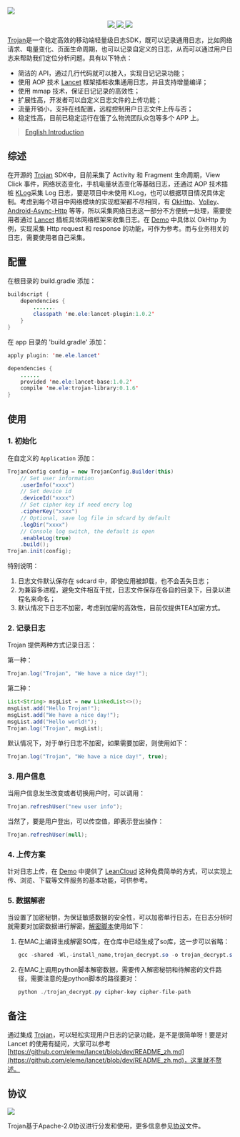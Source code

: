 ![](/assets/trojan_banner.png)

<p align="center">
    <a href="https://gradleupdate.appspot.com/ELELogistics/Trojan/status">
        <img src="https://gradleupdate.appspot.com/ELELogistics/Trojan/status.svg">
    </a>
    <a href="https://www.java.com">
        <img src="https://img.shields.io/badge/language-Java-blue.svg">
    </a>
    <a href="https://raw.githubusercontent.com/EyreFree/EFQRCode/assets/icon/MadeWith%3C3.png">
        <img src="https://img.shields.io/badge/made%20with-%3C3-orange.svg">
    </a>
</p>

[Trojan](https://github.com/ELELogistics/Trojan)是一个稳定高效的移动端轻量级日志SDK，既可以记录通用日志，比如网络请求、电量变化、页面生命周期，也可以记录自定义的日志，从而可以通过用户日志来帮助我们定位分析问题。具有以下特点：

* 简洁的 API，通过几行代码就可以接入，实现日记记录功能；
* 使用 AOP 技术 [Lancet](https://github.com/eleme/lancet) 框架插桩收集通用日志，并且支持增量编译；
* 使用 mmap 技术，保证日记记录的高效性；
* 扩展性高，开发者可以自定义日志文件的上传功能；
* 流量开销小，支持在线配置，远程控制用户日志文件上传与否；
* 稳定性高，目前已稳定运行在饿了么物流团队众包等多个 APP 上。

> [English Introduction](/README.md)

## 综述

在开源的 [Trojan](https://github.com/ELELogistics/Trojan) SDK中，目前采集了 Activity 和 Fragment 生命周期，View Click 事件，网络状态变化，手机电量状态变化等基础日志，还通过 AOP 技术插桩 [KLog](https://github.com/ZhaoKaiQiang/KLog)采集 Log 日志，要是项目中未使用 KLog，也可以根据项目情况具体定制。考虑到每个项目中网络模块的实现框架都不尽相同，有 [OkHttp](https://github.com/square/okhttp)、[Volley](https://github.com/google/volley)、[Android-Async-Http](https://github.com/loopj/android-async-http) 等等，所以采集网络日志这一部分不方便统一处理，需要使用者通过 [Lancet](https://github.com/eleme/lancet) 插桩具体网络框架来收集日志。在 [Demo](https://github.com/ELELogistics/Trojan/blob/master/app/src/main/java/me/ele/trojan/demo/DemoHook.java) 中具体以 OkHttp 为例，实现采集 Http request 和 response 的功能，可作为参考。而与业务相关的日志，需要使用者自己采集。

## 配置

在根目录的 build.gradle 添加：

```java
buildscript {
    dependencies {
        .......
        classpath 'me.ele:lancet-plugin:1.0.2'
    }
}
```

在 app 目录的 'build.gradle' 添加：

```java
apply plugin: 'me.ele.lancet'

dependencies {
    ......
    provided 'me.ele:lancet-base:1.0.2'
    compile 'me.ele:trojan-library:0.1.6'
}
```

## 使用

### 1. 初始化

在自定义的 `Application` 添加：

```java
TrojanConfig config = new TrojanConfig.Builder(this)
    // Set user information
    .userInfo("xxxx")
    // Set device id
    .deviceId("xxxx")
    // Set cipher key if need encry log
    .cipherKey("xxxx")
    // Optional, save log file in sdcard by default
    .logDir("xxxx")
    // Console log switch, the default is open
    .enableLog(true)
    .build();
Trojan.init(config);
```

特别说明：

1. 日志文件默认保存在 sdcard 中，即使应用被卸载，也不会丢失日志；
2. 为兼容多进程，避免文件相互干扰，日志文件保存在各自的目录下，目录以进程名来命名；
3. 默认情况下日志不加密，考虑到加密的高效性，目前仅提供TEA加密方式。

### 2. 记录日志

Trojan 提供两种方式记录日志：

第一种：

```java
Trojan.log("Trojan", "We have a nice day!");
```

第二种：

```java
List<String> msgList = new LinkedList<>();
msgList.add("Hello Trojan!");
msgList.add("We have a nice day!");
msgList.add("Hello world!");
Trojan.log("Trojan", msgList);
```

默认情况下，对于单行日志不加密，如果需要加密，则使用如下：

```java
Trojan.log("Trojan", "We have a nice day!", true);
```

### 3. 用户信息

当用户信息发生改变或者切换用户时，可以调用：

```java
Trojan.refreshUser("new user info");
```

当然了，要是用户登出，可以传空值，即表示登出操作：

```java
Trojan.refreshUser(null);
```

### 4. 上传方案

针对日志上传，在 [Demo](https://github.com/ELELogistics/Trojan/blob/master/app/src/main/java/me/ele/trojan/demo/upload/DemoLeanCloudUploader.java) 中提供了 [LeanCloud](https://leancloud.cn/) 这种免费简单的方式，可以实现上传、浏览、下载等文件服务的基本功能，可供参考。

### 5. 数据解密

当设置了加密秘钥，为保证敏感数据的安全性，可以加密单行日志，在日志分析时就需要对加密数据进行解密。[解密脚本](/decrypt/trojan_decrypt.py)使用如下：

1. 在MAC上编译生成解密SO库，在仓库中已经生成了so库，这一步可以省略：
    
    ```java
    gcc -shared -Wl,-install_name,trojan_decrypt.so -o trojan_decrypt.so -fPIC trojan_decrypt.c
    
    ```
2. 在MAC上调用python脚本解密数据，需要传入解密秘钥和待解密的文件路径，需要注意的是python脚本的路径要对：

    ```java
    python ./trojan_decrypt.py cipher-key cipher-file-path
    
    ```

## 备注

通过集成 [Trojan](https://github.com/ELELogistics/Trojan)，可以轻松实现用户日志的记录功能，是不是很简单呀！要是对 Lancet 的使用有疑问，大家可以参考 [https://github.com/eleme/lancet/blob/dev/README_zh.md](https://github.com/eleme/lancet/blob/dev/README_zh.md)，这里就不赘述。

## 协议

![](/assets/trojan_license.png)

Trojan基于Apache-2.0协议进行分发和使用，更多信息参见[协议](/LICENSE)文件。
